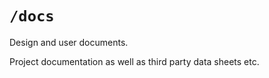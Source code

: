 # `/docs`

Design and user documents.

Project documentation as well as third party data sheets etc.
